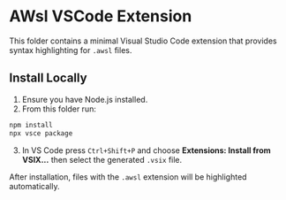 # AWsl VSCode Extension

This folder contains a minimal Visual Studio Code extension that provides syntax highlighting for `.awsl` files.

## Install Locally

1. Ensure you have Node.js installed.
2. From this folder run:

```bash
npm install
npx vsce package
```

3. In VS Code press `Ctrl+Shift+P` and choose **Extensions: Install from VSIX...**
   then select the generated `.vsix` file.

After installation, files with the `.awsl` extension will be highlighted automatically.

